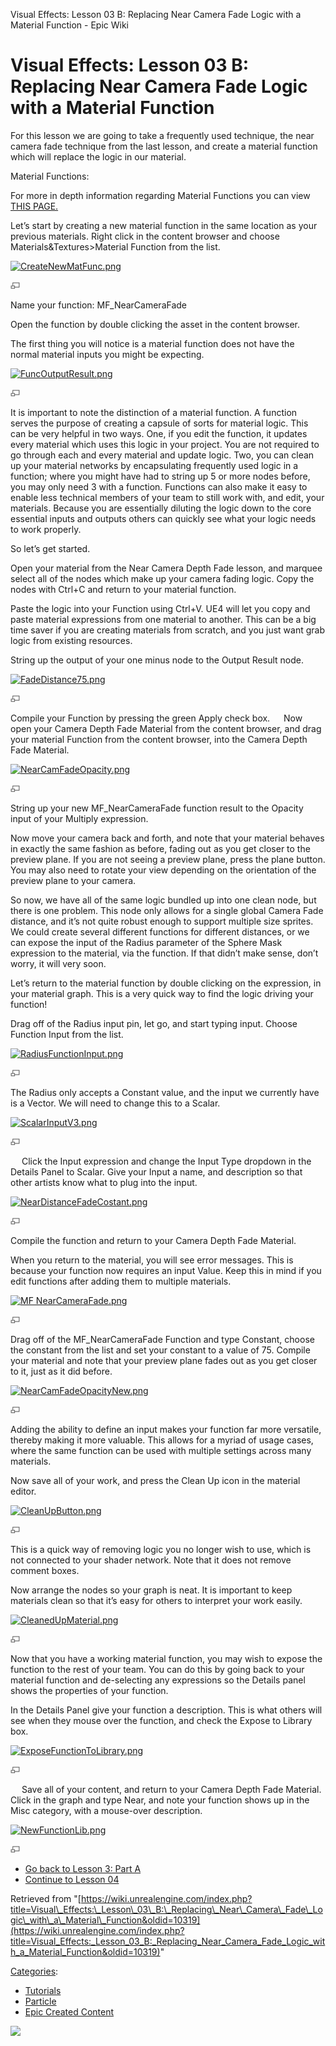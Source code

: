 Visual Effects: Lesson 03 B: Replacing Near Camera Fade Logic with a Material Function - Epic Wiki                    

Visual Effects: Lesson 03 B: Replacing Near Camera Fade Logic with a Material Function
======================================================================================

  
For this lesson we are going to take a frequently used technique, the near camera fade technique from the last lesson, and create a material function which will replace the logic in our material.

Material Functions:

For more in depth information regarding Material Functions you can view [THIS PAGE.](https://docs.unrealengine.com/latest/INT/Engine/Rendering/Materials/Functions/index.html)

Let’s start by creating a new material function in the same location as your previous materials. Right click in the content browser and choose Materials&Textures>Material Function from the list.

[![CreateNewMatFunc.png](https://d26ilriwvtzlb.cloudfront.net/2/22/CreateNewMatFunc.png)](/File:CreateNewMatFunc.png)

[![](/skins/common/images/magnify-clip.png)](/File:CreateNewMatFunc.png "Enlarge")

  

Name your function: MF\_NearCameraFade

Open the function by double clicking the asset in the content browser.

The first thing you will notice is a material function does not have the normal material inputs you might be expecting.

[![FuncOutputResult.png](https://d26ilriwvtzlb.cloudfront.net/8/84/FuncOutputResult.png)](/File:FuncOutputResult.png)

[![](/skins/common/images/magnify-clip.png)](/File:FuncOutputResult.png "Enlarge")

  

It is important to note the distinction of a material function. A function serves the purpose of creating a capsule of sorts for material logic. This can be very helpful in two ways. One, if you edit the function, it updates every material which uses this logic in your project. You are not required to go through each and every material and update logic. Two, you can clean up your material networks by encapsulating frequently used logic in a function; where you might have had to string up 5 or more nodes before, you may only need 3 with a function. Functions can also make it easy to enable less technical members of your team to still work with, and edit, your materials. Because you are essentially diluting the logic down to the core essential inputs and outputs others can quickly see what your logic needs to work properly.

So let’s get started.

Open your material from the Near Camera Depth Fade lesson, and marquee select all of the nodes which make up your camera fading logic. Copy the nodes with Ctrl+C and return to your material function.

Paste the logic into your Function using Ctrl+V. UE4 will let you copy and paste material expressions from one material to another. This can be a big time saver if you are creating materials from scratch, and you just want grab logic from existing resources.

String up the output of your one minus node to the Output Result node.

[![FadeDistance75.png](https://d26ilriwvtzlb.cloudfront.net/9/9e/FadeDistance75.png)](/File:FadeDistance75.png)

[![](/skins/common/images/magnify-clip.png)](/File:FadeDistance75.png "Enlarge")

  

Compile your Function by pressing the green Apply check box.   Now open your Camera Depth Fade Material from the content browser, and drag your material Function from the content browser, into the Camera Depth Fade Material.

[![NearCamFadeOpacity.png](https://d3ar1piqh1oeli.cloudfront.net/b/b7/NearCamFadeOpacity.png/960px-NearCamFadeOpacity.png)](/File:NearCamFadeOpacity.png)

[![](/skins/common/images/magnify-clip.png)](/File:NearCamFadeOpacity.png "Enlarge")

  

String up your new MF\_NearCameraFade function result to the Opacity input of your Multiply expression.

Now move your camera back and forth, and note that your material behaves in exactly the same fashion as before, fading out as you get closer to the preview plane. If you are not seeing a preview plane, press the plane button. You may also need to rotate your view depending on the orientation of the preview plane to your camera.

So now, we have all of the same logic bundled up into one clean node, but there is one problem. This node only allows for a single global Camera Fade distance, and it’s not quite robust enough to support multiple size sprites. We could create several different functions for different distances, or we can expose the input of the Radius parameter of the Sphere Mask expression to the material, via the function. If that didn’t make sense, don’t worry, it will very soon.

Let’s return to the material function by double clicking on the expression, in your material graph. This is a very quick way to find the logic driving your function!

Drag off of the Radius input pin, let go, and start typing input. Choose Function Input from the list.

[![RadiusFunctionInput.png](https://d26ilriwvtzlb.cloudfront.net/4/43/RadiusFunctionInput.png)](/File:RadiusFunctionInput.png)

[![](/skins/common/images/magnify-clip.png)](/File:RadiusFunctionInput.png "Enlarge")

  

The Radius only accepts a Constant value, and the input we currently have is a Vector. We will need to change this to a Scalar.

[![ScalarInputV3.png](https://d26ilriwvtzlb.cloudfront.net/b/b5/ScalarInputV3.png)](/File:ScalarInputV3.png)

[![](/skins/common/images/magnify-clip.png)](/File:ScalarInputV3.png "Enlarge")

  
  Click the Input expression and change the Input Type dropdown in the Details Panel to Scalar. Give your Input a name, and description so that other artists know what to plug into the input.

[![NearDistanceFadeCostant.png](https://d26ilriwvtzlb.cloudfront.net/6/6d/NearDistanceFadeCostant.png)](/File:NearDistanceFadeCostant.png)

[![](/skins/common/images/magnify-clip.png)](/File:NearDistanceFadeCostant.png "Enlarge")

  

Compile the function and return to your Camera Depth Fade Material.

When you return to the material, you will see error messages. This is because your function now requires an input Value. Keep this in mind if you edit functions after adding them to multiple materials.

[![MF NearCameraFade.png](https://d3ar1piqh1oeli.cloudfront.net/1/13/MF_NearCameraFade.png/960px-MF_NearCameraFade.png)](/File:MF_NearCameraFade.png)

[![](/skins/common/images/magnify-clip.png)](/File:MF_NearCameraFade.png "Enlarge")

  

Drag off of the MF\_NearCameraFade Function and type Constant, choose the constant from the list and set your constant to a value of 75. Compile your material and note that your preview plane fades out as you get closer to it, just as it did before.

[![NearCamFadeOpacityNew.png](https://d3ar1piqh1oeli.cloudfront.net/d/dc/NearCamFadeOpacityNew.png/960px-NearCamFadeOpacityNew.png)](/File:NearCamFadeOpacityNew.png)

[![](/skins/common/images/magnify-clip.png)](/File:NearCamFadeOpacityNew.png "Enlarge")

  

Adding the ability to define an input makes your function far more versatile, thereby making it more valuable. This allows for a myriad of usage cases, where the same function can be used with multiple settings across many materials.

Now save all of your work, and press the Clean Up icon in the material editor.

[![CleanUpButton.png](https://d26ilriwvtzlb.cloudfront.net/8/88/CleanUpButton.png)](/File:CleanUpButton.png)

[![](/skins/common/images/magnify-clip.png)](/File:CleanUpButton.png "Enlarge")

  

This is a quick way of removing logic you no longer wish to use, which is not connected to your shader network. Note that it does not remove comment boxes.

Now arrange the nodes so your graph is neat. It is important to keep materials clean so that it’s easy for others to interpret your work easily.

[![CleanedUpMaterial.png](https://d3ar1piqh1oeli.cloudfront.net/3/38/CleanedUpMaterial.png/960px-CleanedUpMaterial.png)](/File:CleanedUpMaterial.png)

[![](/skins/common/images/magnify-clip.png)](/File:CleanedUpMaterial.png "Enlarge")

  

Now that you have a working material function, you may wish to expose the function to the rest of your team. You can do this by going back to your material function and de-selecting any expressions so the Details panel shows the properties of your function.

In the Details Panel give your function a description. This is what others will see when they mouse over the function, and check the Expose to Library box.

[![ExposeFunctionToLibrary.png](https://d26ilriwvtzlb.cloudfront.net/7/78/ExposeFunctionToLibrary.png)](/File:ExposeFunctionToLibrary.png)

[![](/skins/common/images/magnify-clip.png)](/File:ExposeFunctionToLibrary.png "Enlarge")

  
  Save all of your content, and return to your Camera Depth Fade Material. Click in the graph and type Near, and note your function shows up in the Misc category, with a mouse-over description.

[![NewFunctionLib.png](https://d26ilriwvtzlb.cloudfront.net/c/cc/NewFunctionLib.png)](/File:NewFunctionLib.png)

[![](/skins/common/images/magnify-clip.png)](/File:NewFunctionLib.png "Enlarge")

  

*   [Go back to Lesson 3: Part A](/Visual_Effects:_Lesson_03_A:_Near_Camera_Fading "Visual Effects: Lesson 03 A: Near Camera Fading")
*   [Continue to Lesson 04](/Visual_Effects:_Lesson_04:_Driving_the_Fade_Distance_and_Depth_Fade_Settings_with_a_Dynamic_Parameter "Visual Effects: Lesson 04: Driving the Fade Distance and Depth Fade Settings with a Dynamic Parameter")

Retrieved from "[https://wiki.unrealengine.com/index.php?title=Visual\_Effects:\_Lesson\_03\_B:\_Replacing\_Near\_Camera\_Fade\_Logic\_with\_a\_Material\_Function&oldid=10319](https://wiki.unrealengine.com/index.php?title=Visual_Effects:_Lesson_03_B:_Replacing_Near_Camera_Fade_Logic_with_a_Material_Function&oldid=10319)"

[Categories](/Special:Categories "Special:Categories"):

*   [Tutorials](/Category:Tutorials "Category:Tutorials")
*   [Particle](/Category:Particle "Category:Particle")
*   [Epic Created Content](/Category:Epic_Created_Content "Category:Epic Created Content")

  ![](https://tracking.unrealengine.com/track.png)